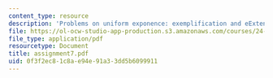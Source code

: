 ```yaml
---
content_type: resource
description: 'Problems on uniform exponence: exemplification and eExtension.'
file: https://ol-ocw-studio-app-production.s3.amazonaws.com/courses/24-962-advanced-phonology-spring-2005/0f3f2ec81c8ae94e91a33dd5b6099911_assignment7.pdf
file_type: application/pdf
resourcetype: Document
title: assignment7.pdf
uid: 0f3f2ec8-1c8a-e94e-91a3-3dd5b6099911
---
```

